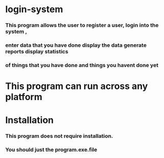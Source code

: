 # login-system
### This program allows the user to register a user, login into the system ,
### enter data that you have done display the data generate reports display statistics 
### of things that you have done and things you havent done yet

# This program can run across any platform

# Installation
### This program does not require installation.
### You should just the program.exe.file
